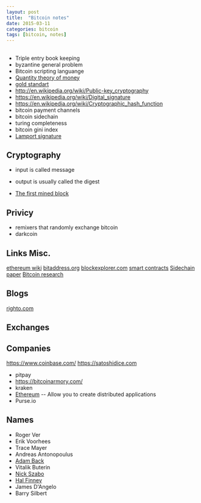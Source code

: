 ```yaml
---
layout: post
title:  "Bitcoin notes"
date: 2015-03-11
categories: bitcoin
tags: [bitcoin, notes]
---
```


## 
- Triple entry book keeping
- byzantine general problem
- Bitcoin scripting languange
- [Quantity theory of money](http://en.wikipedia.org/wiki/Quantity_theory_of_money)
- [gold standart](http://en.wikipedia.org/wiki/Gold_standard)
- http://en.wikipedia.org/wiki/Public-key_cryptography
- https://en.wikipedia.org/wiki/Digital_signature
- https://en.wikipedia.org/wiki/Cryptographic_hash_function
- bitcoin payment channels
- bitcoin sidechain
- turing completeness
- bitcoin gini index
- [Lamport signature](http://en.wikipedia.org/wiki/Lamport_signature)

## Cryptography
- input is called message
- output is usually called the digest

- [The first mined block](http://blockexplorer.com/b/0)

## Privicy
- remixers that randomly exchange bitcoin
- darkcoin

## Links Misc.
[ethereum wiki](https://github.com/ethereum/wiki/wiki)
[bitaddress.org](https://www.bitaddress.org)
[blockexplorer.com](https://blockexplorer.com/)
[smart contracts](http://szabo.best.vwh.net/formalize.html)
[Sidechain paper](http://www.blockstream.com/sidechains.pdf)
[Bitcoin research](https://en.bitcoin.it/wiki/Research)

## Blogs
[righto.com](http://www.righto.com/)

## Exchanges


## Companies
https://www.coinbase.com/
https://satoshidice.com
- pitpay
- https://bitcoinarmory.com/
- kraken 
- [Ethereum](https://www.ethereum.org/)
-- Allow you to create distributed applications
- Purse.io


## Names
- Roger Ver
- Erik Voorhees
- Trace Mayer
- Andreas Antonopoulus
- [Adam Back](http://en.wikipedia.org/wiki/Adam_Back)
- Vitalik Buterin
- [Nick Szabo](http://en.wikipedia.org/wiki/Nick_Szabo)
- [Hal Finney](http://en.wikipedia.org/wiki/Hal_Finney_%28cypherpunk%29)
- James D'Angelo
- Barry Silbert